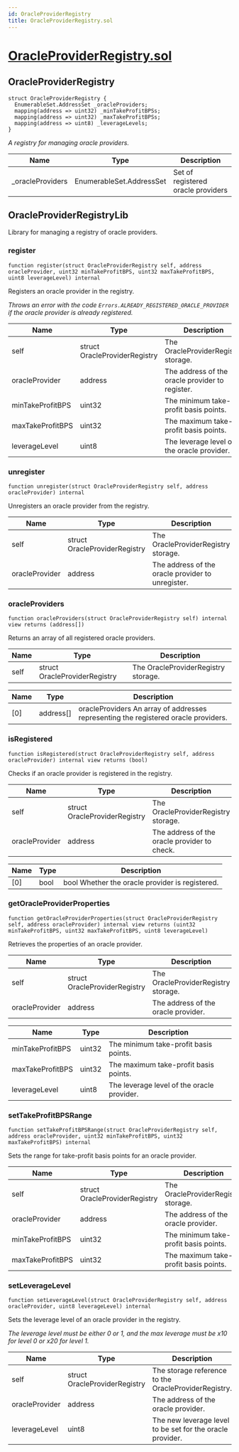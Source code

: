 ```yaml
---
id: OracleProviderRegistry
title: OracleProviderRegistry.sol
---
```

# [OracleProviderRegistry.sol](https://github.com/chromatic-protocol/contracts/tree/main/contracts/core/libraries/registry/OracleProviderRegistry.sol)

## OracleProviderRegistry

```solidity
struct OracleProviderRegistry {
  EnumerableSet.AddressSet _oracleProviders;
  mapping(address => uint32) _minTakeProfitBPSs;
  mapping(address => uint32) _maxTakeProfitBPSs;
  mapping(address => uint8) _leverageLevels;
}
```

_A registry for managing oracle providers._

| Name | Type | Description |
| ---- | ---- | ----------- |
| _oracleProviders | EnumerableSet.AddressSet | Set of registered oracle providers |

## OracleProviderRegistryLib

Library for managing a registry of oracle providers.

### register

```solidity
function register(struct OracleProviderRegistry self, address oracleProvider, uint32 minTakeProfitBPS, uint32 maxTakeProfitBPS, uint8 leverageLevel) internal
```

Registers an oracle provider in the registry.

_Throws an error with the code `Errors.ALREADY_REGISTERED_ORACLE_PROVIDER` if the oracle provider is already registered._

| Name | Type | Description |
| ---- | ---- | ----------- |
| self | struct OracleProviderRegistry | The OracleProviderRegistry storage. |
| oracleProvider | address | The address of the oracle provider to register. |
| minTakeProfitBPS | uint32 | The minimum take-profit basis points. |
| maxTakeProfitBPS | uint32 | The maximum take-profit basis points. |
| leverageLevel | uint8 | The leverage level of the oracle provider. |

### unregister

```solidity
function unregister(struct OracleProviderRegistry self, address oracleProvider) internal
```

Unregisters an oracle provider from the registry.

| Name | Type | Description |
| ---- | ---- | ----------- |
| self | struct OracleProviderRegistry | The OracleProviderRegistry storage. |
| oracleProvider | address | The address of the oracle provider to unregister. |

### oracleProviders

```solidity
function oracleProviders(struct OracleProviderRegistry self) internal view returns (address[])
```

Returns an array of all registered oracle providers.

| Name | Type | Description |
| ---- | ---- | ----------- |
| self | struct OracleProviderRegistry | The OracleProviderRegistry storage. |

| Name | Type | Description |
| ---- | ---- | ----------- |
| [0] | address[] | oracleProviders An array of addresses representing the registered oracle providers. |

### isRegistered

```solidity
function isRegistered(struct OracleProviderRegistry self, address oracleProvider) internal view returns (bool)
```

Checks if an oracle provider is registered in the registry.

| Name | Type | Description |
| ---- | ---- | ----------- |
| self | struct OracleProviderRegistry | The OracleProviderRegistry storage. |
| oracleProvider | address | The address of the oracle provider to check. |

| Name | Type | Description |
| ---- | ---- | ----------- |
| [0] | bool | bool Whether the oracle provider is registered. |

### getOracleProviderProperties

```solidity
function getOracleProviderProperties(struct OracleProviderRegistry self, address oracleProvider) internal view returns (uint32 minTakeProfitBPS, uint32 maxTakeProfitBPS, uint8 leverageLevel)
```

Retrieves the properties of an oracle provider.

| Name | Type | Description |
| ---- | ---- | ----------- |
| self | struct OracleProviderRegistry | The OracleProviderRegistry storage. |
| oracleProvider | address | The address of the oracle provider. |

| Name | Type | Description |
| ---- | ---- | ----------- |
| minTakeProfitBPS | uint32 | The minimum take-profit basis points. |
| maxTakeProfitBPS | uint32 | The maximum take-profit basis points. |
| leverageLevel | uint8 | The leverage level of the oracle provider. |

### setTakeProfitBPSRange

```solidity
function setTakeProfitBPSRange(struct OracleProviderRegistry self, address oracleProvider, uint32 minTakeProfitBPS, uint32 maxTakeProfitBPS) internal
```

Sets the range for take-profit basis points for an oracle provider.

| Name | Type | Description |
| ---- | ---- | ----------- |
| self | struct OracleProviderRegistry | The OracleProviderRegistry storage. |
| oracleProvider | address | The address of the oracle provider. |
| minTakeProfitBPS | uint32 | The minimum take-profit basis points. |
| maxTakeProfitBPS | uint32 | The maximum take-profit basis points. |

### setLeverageLevel

```solidity
function setLeverageLevel(struct OracleProviderRegistry self, address oracleProvider, uint8 leverageLevel) internal
```

Sets the leverage level of an oracle provider in the registry.

_The leverage level must be either 0 or 1, and the max leverage must be x10 for level 0 or x20 for level 1._

| Name | Type | Description |
| ---- | ---- | ----------- |
| self | struct OracleProviderRegistry | The storage reference to the OracleProviderRegistry. |
| oracleProvider | address | The address of the oracle provider. |
| leverageLevel | uint8 | The new leverage level to be set for the oracle provider. |


